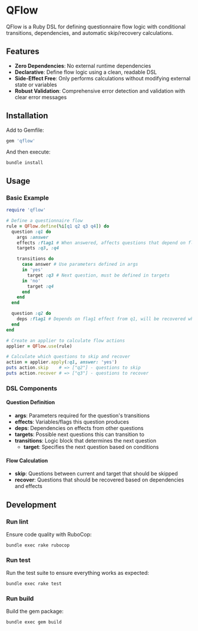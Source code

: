 # QFlow

QFlow is a Ruby DSL for defining questionnaire flow logic with conditional transitions, dependencies, and automatic skip/recovery calculations.

## Features

- **Zero Dependencies**: No external runtime dependencies
- **Declarative**: Define flow logic using a clean, readable DSL
- **Side-Effect Free**: Only performs calculations without modifying external state or variables
- **Robust Validation**: Comprehensive error detection and validation with clear error messages

## Installation

Add to Gemfile:

```ruby
gem 'qflow'
```

And then execute:

```shell
bundle install
```

## Usage

### Basic Example

```ruby
require 'qflow'

# Define a questionnaire flow
rule = QFlow.define(%i[q1 q2 q3 q4]) do
  question :q1 do
    args :answer
    effects :flag1 # When answered, affects questions that depend on flag1
    targets :q3, :q4

    transitions do
      case answer # Use parameters defined in args
      in 'yes'
        target :q3 # Next question, must be defined in targets
      in 'no'
        target :q4
      end
    end
  end

  question :q2 do
    deps :flag1 # Depends on flag1 effect from q1, will be recovered when q1 is answered
  end
end

# Create an applier to calculate flow actions
applier = QFlow.use(rule)

# Calculate which questions to skip and recover
action = applier.apply(:q1, answer: 'yes')
puts action.skip    # => ["q2"] - questions to skip
puts action.recover # => ["q3"] - questions to recover
```

### DSL Components

#### Question Definition
- **args**: Parameters required for the question's transitions
- **effects**: Variables/flags this question produces
- **deps**: Dependencies on effects from other questions  
- **targets**: Possible next questions this can transition to
- **transitions**: Logic block that determines the next question
  - **target**: Specifies the next question based on conditions

#### Flow Calculation
- **skip**: Questions between current and target that should be skipped
- **recover**: Questions that should be recovered based on dependencies and effects

## Development

### Run lint

Ensure code quality with RuboCop:

```shell
bundle exec rake rubocop
```

### Run test

Run the test suite to ensure everything works as expected:

```shell
bundle exec rake test
```

### Run build

Build the gem package:

```shell
bundle exec gem build
```
